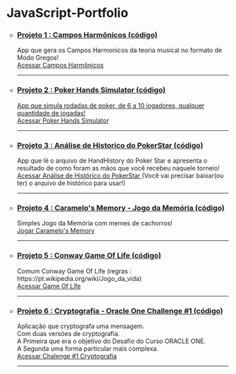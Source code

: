 # JavaScript-Portfolio
  <ul style="list-style-type:circle">
  <li> <h3> <a href="https://github.com/laotsetung/JavaScript-Portfolio/tree/main/01-CamposHarmonicos" target="_blank"> Projeto 1 : Campos Harmônicos (código)</a></h3> </li>
  App que gera os Campos Harmonicos da teoria musical no formato de Modo Gregos!<br>
  <a href="https://laotsetung.github.io/JavaScript-Portfolio/01-CamposHarmonicos/acorde.html" target="_blank"> Acessar Campos Harmônicos </a>
           
  <hr>
  
  <li> <h3> <a href="https://github.com/laotsetung/JavaScript-Portfolio/tree/main/02-PokerHandsSimulator" target="_blank"> Projeto 2 : Poker Hands Simulator (código)</h3> </li>
  App que simula rodadas de poker, de 6 a 10 jogadores, qualquer quantidade de jogadas!<br>
  <a href="https://laotsetung.github.io/JavaScript-Portfolio/02-PokerHandsSimulator/PokerHandsSimulator.html" target="_blank"> Acessar Poker Hands Simulator </a>
  <hr>
  
  <li> <h3> <a href="https://github.com/laotsetung/JavaScript-Portfolio/tree/main/03-PokerAnaliseJogo" target="_blank"> 
                            Projeto 3 : Análise de Historico do PokerStar (código)</a> </h3> </li>
  App que lê o arquivo de HandHistory do Poker Star e apresenta o resultado de como foram as mãos que você recebeu naquele torneio!<br>
  <a href="https://laotsetung.github.io/JavaScript-Portfolio/03-PokerAnaliseJogo/AnaliseJogos.html" target="_blank"> Acessar Análise de Histórico do PokerStar </a> (Você vai precisar baixar(ou ter) o arquivo de histórico para usar!)
  <hr>
  
  <li> <h3><a href="https://github.com/laotsetung/JavaScript-Portfolio/tree/main/04-JogoDaMemoria" target="_blank"> 
                            Projeto 4 : Caramelo's Memory - Jogo da Memória (código)</a> </h3> </li>
     Simples Jogo da Memória com memes de cachorros!<br>
    <a href="https://laotsetung.github.io/JavaScript-Portfolio/04-JogoDaMemoria/jogoMemoria.html" target="_blank"> Jogar Caramelo's Memory </a>
    <hr>
    
  <li> <h3> <a href="https://github.com/laotsetung/JavaScript-Portfolio/tree/main/05-GameOfLife"> Projeto 5 : Conway Game Of Life (código) </a></h3></li>
  Comum Conway Game Of Life (regras : https://pt.wikipedia.org/wiki/Jogo_da_vida)<br>
    <a href="https://laotsetung.github.io/JavaScript-Portfolio/05-GameOfLife/GameOfLife.html" target="_blank"> Acessar Game Of Life </a>
    <hr>
  
  <li><h3> <a href="https://github.com/laotsetung/JavaScript-Portfolio/tree/main/06-Desafio ORACLE_ONE-Cryptografia"> Projeto 6 : Cryptografia - Oracle One Challenge #1 (código) </a></h3>
  Aplicação que cryptografa uma mensagem.<br>
  Com duas versões de cryptografia.<br>
  A Primeira que era o objetivo do Desafio do Curso ORACLE ONE.<br>
  A Segunda uma forma particular mais complexa.<br>
  <a href="https://laotsetung.github.io/JavaScript-Portfolio/06-Desafio ORACLE_ONE-Cryptografia/Crypto.html" target="_blank"> Acessar  Chalenge #1 Cryptografia </a>
  <hr>
  
  </ul>
